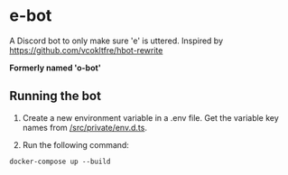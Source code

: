 # e-bot

A Discord bot to only make sure 'e' is uttered. Inspired by https://github.com/vcokltfre/hbot-rewrite

**Formerly named 'o-bot'**

## Running the bot

1. Create a new environment variable in a .env file. Get the variable key names from [/src/private/env.d.ts](/src/private/env.d.ts).

2. Run the following command:
```
docker-compose up --build
```
